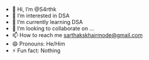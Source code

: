 - 👋 Hi, I’m @S4rthk
- 👀 I’m interested in DSA
- 🌱 I’m currently learning DSA
- 💞️ I’m looking to collaborate on ...
- 📫 How to reach me sarthakskhairmode@gmail.com
- 😄 Pronouns: He/Him
- ⚡ Fun fact: Nothing
<!---
S4rthk/S4rthk is a ✨ special ✨ repository because its `README.md` (this file) appears on your GitHub profile.
You can click the Preview link to take a look at your changes.
--->
